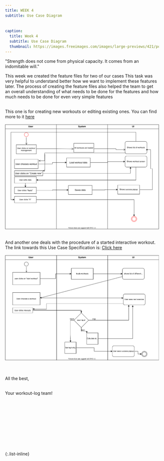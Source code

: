 ```yaml
---
title: WEEK 4
subtitle: Use Case Diagram


caption:
  title: Week 4
  subtitle: Use Case Diagram
  thumbnail: https://images.freeimages.com/images/large-previews/421/polar-bear-calisthenics-1394792.jpg
---
```


<div align="left">
 "Strength does not come from physical capacity. It comes from an indomitable will."
  
This week we created the feature files for two of our cases
This task was very helpful to understand better how we want to implement these features later.
The process of creating the feature files also helped the team to get an overall understanding of 
what needs to be done for the features and how much needs to be done for even very simple features<br><br>
  
This one is for creating new workouts or editing existing ones. You can find more to it <a href="https://github.com/DHBW-TrainingApp/Blog/blob/main/docs/UCs/createWorkout.md">here</a><br><br>
<img src="./docs/UCs/CreateWorkout.svg"/><br><br>

And another one deals with the procedure of a started interactive workout. The link towards this Use Case Specification is: <a href="https://github.com/DHBW-TrainingApp/Blog/blob/main/docs/UCs/Training.md">Click here </a><br><br>
<img src="./docs/UCs/training.svg"/>
    
<br><br>
All the best,<br><br>

Your workout-log team!<br><br><br><br><br>

</div>

 <script src="https://utteranc.es/client.js"
          repo="DHBW-TrainingApp/Blog"
          issue-term="pathname"
          label="Blog Comment"
          theme="github-light"
          crossorigin="anonymous"
          async>
  </script>
  
  <br>  <br>  <br>  <br>  <br>
  

{:.list-inline}
